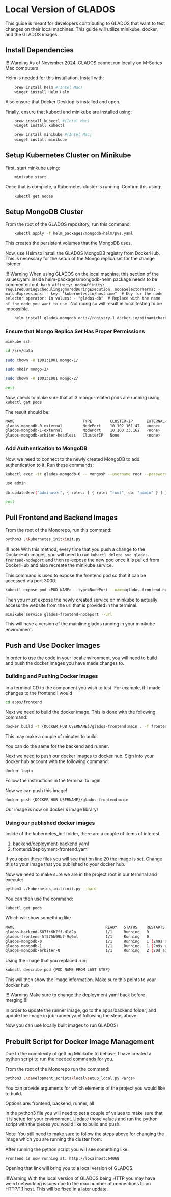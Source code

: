 # Local Version of GLADOS

This guide is meant for developers contributing to GLADOS that want to test changes on their local machines. This guide will utilize minikube, docker, and the GLADOS images.

## Install Dependencies

!!! Warning
    As of November 2024, GLADOS cannot run locally on M-Series Mac computers

Helm is needed for this installation. Install with:

```bash
    brew install helm #(Intel Mac)
    winget install Helm.Helm
```

Also ensure that Docker Desktop is installed and open.

Finally, ensure that kubectl and minikube are installed using:

```bash
    brew install kubectl #(Intel Mac)
    winget install kubectl

    brew install minikube #(Intel Mac)
    winget install minikube
```

## Setup Kubernetes Cluster on Minikube

First, start minkube using:

```bash
    minikube start
```

Once that is complete, a Kubernetes cluster is running. Confirm this using:

```bash
    kubectl get nodes
```

## Setup MongoDB Cluster

From the root of the GLADOS repository, run this command:

```bash
    kubectl apply -f helm_packages/mongodb-helm/pvs.yaml
```

This creates the persistent volumes that the MongoDB uses.

Now, use Helm to install the GLADOS MongoDB registry from DockerHub. This is necessary for the setup of the Mongo replica set for the change listener.

!!! Warning
    When using GLADOS on the local machine, this section of the values.yaml inside helm-packages/mongodb-helm package needs to be commented out:
    ```bash
    affinity:
        nodeAffinity:
            requiredDuringSchedulingIgnoredDuringExecution:
            nodeSelectorTerms:
                - matchExpressions:
                    - key: "kubernetes.io/hostname"  # Key for the node selector
                    operator: In
                    values:
                        - "glados-db"  # Replace with the name of the node you want to use
    ```
    Not doing so will result in local testing to be impossible.

```bash
    helm install glados-mongodb oci://registry-1.docker.io/bitnamicharts/mongodb -f helm_packages/mongodb-helm/values.yaml
```

### Ensure that Mongo Replica Set Has Proper Permissions

```bash
minkube ssh

cd /srv/data

sudo chown -R 1001:1001 mongo-1/

sudo mkdir mongo-2/

sudo chown -R 1001:1001 mongo-2/

exit
```

Now, check to make sure that all 3 mongo-related pods are running using ```kubectl get pods```

The result should be:

```bash
NAME                              TYPE        CLUSTER-IP      EXTERNAL-IP   PORT(S)           AGE
glados-mongodb-0-external         NodePort    10.102.161.47   <none>        27017:30000/TCP   16m
glados-mongodb-1-external         NodePort    10.100.33.162   <none>        27017:30001/TCP   16m
glados-mongodb-arbiter-headless   ClusterIP   None            <none>        27017/TCP         16m
```

### Add Authentication to MongoDB

Now, we need to connect to the newly created MongoDB to add authentication to it. Run these commands:

```bash
kubectl exec -it glados-mongodb-0 -- mongosh --username root --password password123

use admin

db.updateUser("adminuser", { roles: [ { role: "root", db: "admin" } ] })

exit
```

## Pull Frontend and Backend Images

From the root of the Monorepo, run this command:

```bash
python3 .\kubernetes_init\init.py
```

!!! note
    With this method, every time that you push a change to the DockerHub images, you will need to run ```kubectl delete svc glados-frontend-nodeport``` and then re-expose the new pod once it is pulled from DockerHub and also recreate the minikube service.

This command is used to expose the frontend pod so that it can be accessed via port 3000.

```bash
kubectl expose pod <POD-NAME> --type=NodePort --name=glados-frontend-nodeport --port=3000 --target-port=3000 
```

Then you must expose the newly created service on minkube to actually access the website from the url that is provided in the terminal.

```bash
minikube service glados-frontend-nodeport --url
```

This will have a version of the mainline glados running in your minikube environment.

## Push and Use Docker Images

In order to use the code in your local environment, you will need to build and push the docker images you have made changes to. 

### Building and Pushing Docker Images

In a terminal CD to the component you wish to test. For example, if I made changes to the frontend I would

```bash
cd apps/frontend
```

Next we need to build the docker image. This is done with the following command:

```bash
docker build -t {DOCKER HUB USERNAME}/glados-frontend:main . -f frontend.Dockerfile
```

This may make a couple of minutes to build.

You can do the same for the backend and runner.

Next we need to push our docker images to docker hub. Sign into your docker hub account with the following command:

```bash
docker login
```

Follow the instructions in the terminal to login.

Now we can push this image!

```bash
docker push {DOCKER HUB USERNAME}/glados-frontend:main
```

Our image is now on docker's image library!

### Using our published docker images
Inside of the kubernetes_init folder, there are a couple of items of interest.

1. backend/deployment-backend.yaml
2. frontend/deployment-frontend.yaml

If you open these files you will see that on line 20 the image is set. Change this to your image that you published to your docker hub.

Now we need to make sure we are in the project root in our terminal and execute:

```bash
python3 ./kubernetes_init/init.py --hard
```

You can then use the command:

```bash
kubectl get pods
```

Which will show something like

```bash
NAME                                        READY   STATUS    RESTARTS       AGE
glados-backend-687fc6b7ff-dld2p             1/1     Running   0              74s
glados-frontend-5f575b99b7-9q9ml            1/1     Running   0              74s
glados-mongodb-0                            1/1     Running   1 (2m9s ago)   20d
glados-mongodb-1                            1/1     Running   1 (2m9s ago)   20d
glados-mongodb-arbiter-0                    1/1     Running   2 (20d ago)    20d
```

Using the image that you replaced run:

```bash
kubectl describe pod {POD NAME FROM LAST STEP}
```

This will then show the image information. Make sure this points to your docker hub.

!!! Warning
    Make sure to change the deployment yaml back before merging!!!!

In order to update the runner image, go to the apps/backend folder, and update the image in job-runner.yaml following the steps above.

Now you can use locally built images to run GLADOS!

## Prebuilt Script for Docker Image Management

Due to the complexity of getting Minikube to behave, I have created a python script to run the needed commands for you. 

From the root of the Monorepo run the command:

```bash
python3 .\development_scripts\local\setup_local.py <args>
```

You can provide arguments for which elements of the project you would like to build.

Options are: frontend, backend, runner, all

In the python3 file you will need to set a couple of values to make sure that it is setup for your environment. Update those values and run the python script with the pieces you would like to build and push.

Note: You still need to make sure to follow the steps above for changing the image which you are running the cluster from.

After running the python script you will see something like:

```bash
Frontend is now running at: http://localhost:64068
```

Opening that link will bring you to a local version of GLADOS.

!!!Warning
    With the local version of GLADOS being HTTP you may have weird networking issues due to the max number of connections to an HTTP/1.1 host. This will be fixed in a later update.
